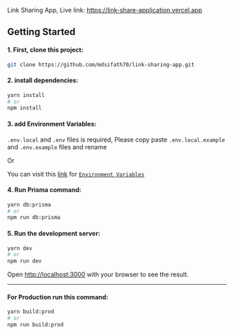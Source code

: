 Link Sharing App, Live link: https://link-share-application.vercel.app

## Getting Started

#### 1. First, clone this project:

```bash
git clone https://github.com/mdsifath70/link-sharing-app.git
```

#### 2. install dependencies:

```bash
yarn install
# or
npm install
```

#### 3. add Environment Variables:

`.env.local` and `.env` files is required, Please copy paste `.env.local.example` and `.env.example` files and rename

Or

You can visit this [link](https://mdsifath70.notion.site/Link-Sharing-App-11f73be9627480f893a4f7a404d8b0d8) for [`Environment Variables`](https://mdsifath70.notion.site/Link-Sharing-App-11f73be9627480f893a4f7a404d8b0d8)

#### 4. Run Prisma command:

```bash
yarn db:prisma
# or
npm run db:prisma
```

#### 5. Run the development server:

```bash
yarn dev
# or
npm run dev
```

Open [http://localhost:3000](http://localhost:3000) with your browser to see the result.

---

#### For Production run this command:

```bash
yarn build:prod
# or
npm run build:prod
```
